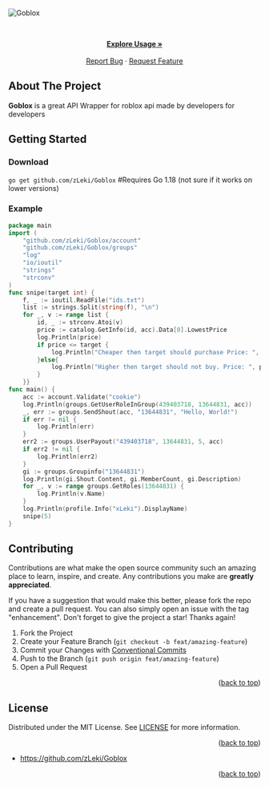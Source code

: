 <div id="top"></div>

<!-- PROJECT SHIELDS -->


<!-- ![Visitors](https://estruyf-github.azurewebsites.net/api/VisitorHit?user=wst24365888&repo=ez4o/convert-json-cli&countColor=rgb(0,%20126,%20198)) -->

<br />

![Goblox](https://i.ibb.co/WfCGTbX/Untitled.png)

<!-- PROJECT LOGO -->
<br />
<div align="center">
<p align="center">
    <a href="https://github.com/zLeki/Goblox#usage"><strong>Explore Usage »</strong></a>
    <br />
    <br />
    <a href="https://github.com/zLeki/Goblox/issues">Report Bug</a>
    ·
    <a href="https://github.com/zLeki/Goblox/issues">Request Feature</a>
  </p>
</div>



<!-- ABOUT THE PROJECT -->

## About The Project


**Goblox** is a great API Wrapper for roblox api made by developers for developers



<!-- GETTING STARTED -->

## Getting Started

### Download

`go get github.com/zLeki/Goblox`
#Requires Go 1.18 (not sure if it works on lower versions)
### Example

```go
package main
import (
	"github.com/zLeki/Goblox/account"
	"github.com/zLeki/Goblox/groups"
	"log"
	"io/ioutil"
	"strings"
	"strconv"
)
func snipe(target int) {
	f, _ := ioutil.ReadFile("ids.txt")
	list := strings.Split(string(f), "\n")
	for _, v := range list {
		id, _ := strconv.Atoi(v)
		price := catalog.GetInfo(id, acc).Data[0].LowestPrice
		log.Println(price)
		if price <= target {
			log.Println("Cheaper then target should purchase Price: ", price)
		}else{
			log.Println("Higher then target should not buy. Price: ", price)
		}
	}}
func main() {
	acc := account.Validate("cookie")
	log.Println(groups.GetUserRoleInGroup(439403718, 13644831, acc))
	_, err := groups.SendShout(acc, "13644831", "Hello, World!")
	if err != nil {
		log.Println(err)
	}
	err2 := groups.UserPayout("439403718", 13644831, 5, acc)
	if err2 != nil {
		log.Println(err2)
	}
	gi := groups.Groupinfo("13644831")
	log.Println(gi.Shout.Content, gi.MemberCount, gi.Description)
	for _, v := range groups.GetRoles(13644831) {
		log.Println(v.Name)
	}
    log.Println(profile.Info("xLeki").DisplayName)
    snipe(5)
}
```


## Contributing

Contributions are what make the open source community such an amazing place to
learn, inspire, and create. Any contributions you make are **greatly
appreciated**.

If you have a suggestion that would make this better, please fork the repo and
create a pull request. You can also simply open an issue with the tag
"enhancement". Don't forget to give the project a star! Thanks again!

1. Fork the Project
2. Create your Feature Branch (`git checkout -b feat/amazing-feature`)
3. Commit your Changes with
   [Conventional Commits](https://www.conventionalcommits.org/en/v1.0.0/)
4. Push to the Branch (`git push origin feat/amazing-feature`)
5. Open a Pull Request

<p align="right">(<a href="#top">back to top</a>)</p>

<!-- LICENSE -->

## License

Distributed under the MIT License. See
[LICENSE](https://github.com/zLeki/Goblox/blob/main/LICENSE) for more
information.

<p align="right">(<a href="#top">back to top</a>)</p>



- <https://github.com/zLeki/Goblox>

<p align="right">(<a href="#top">back to top</a>)</p>

<!-- MARKDOWN LINKS & IMAGES -->
<!-- https://www.markdownguide.org/basic-syntax/#reference-style-links -->


